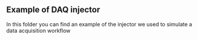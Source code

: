 ## Example of DAQ injector

In this folder you can find an example of the injector we used to simulate a data acquisition workflow